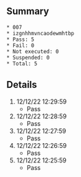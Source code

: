 ## Summary
	* 007
	* izgnhhmvncaodewmhtbp
	* Pass: 5
	* Fail: 0
	* Not executed: 0
	* Suspended: 0
	* Total: 5
## Details
1. 12/12/22 12:29:59
	* Pass
2. 12/12/22 12:28:59
	* Pass
3. 12/12/22 12:27:59
	* Pass
4. 12/12/22 12:26:59
	* Pass
5. 12/12/22 12:25:59
	* Pass
